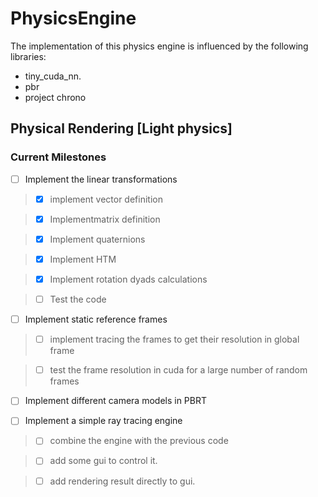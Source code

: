 # PhysicsEngine

The implementation of this physics engine is influenced by the following libraries:
* tiny_cuda_nn.
* pbr
* project chrono

## Physical Rendering [Light physics]

### Current Milestones

- [ ] Implement the linear transformations

> - [X] implement vector definition

> - [X] Implementmatrix definition

> - [X] Implement quaternions

> - [X] Implement HTM

> - [X] Implement rotation dyads calculations

> - [ ] Test the code

- [ ] Implement static reference frames

> - [ ] implement tracing the frames to get their resolution in global frame

> - [ ] test the frame resolution in cuda for a large number of random frames

- [ ] Implement different camera models in PBRT

- [ ] Implement a simple ray tracing engine

> - [ ] combine the engine with the previous code

> - [ ] add some gui to control it.

> - [ ] add rendering result directly to gui.

